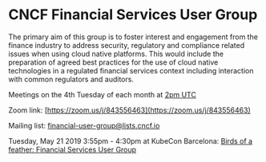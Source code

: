 # CNCF Financial Services User Group

The primary aim of this group is to foster interest and engagement from the finance industry to address security, regulatory and compliance related issues when using cloud native platforms.  This would include the preparation of agreed best practices for the use of cloud native technologies in a regulated financial services context including interaction with common regulators and auditors.

Meetings on the 4th Tuesday of each month at [2pm UTC](http://time.unitarium.com/utc/2pm)

Zoom link: [https://zoom.us/j/843556463](https://zoom.us/j/843556463)

Mailing list: [financial-user-group@lists.cncf.io](https://lists.cncf.io/g/financial-user-group)

Tuesday, May 21 2019 3:55pm - 4:30pm at KubeCon Barcelona: [Birds of a feather: Financial Services User Group](https://sched.co/OoUQ)
